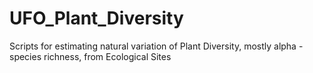 # UFO_Plant_Diversity
Scripts for estimating natural variation of Plant Diversity, mostly alpha - species richness, from Ecological Sites
